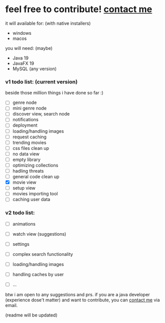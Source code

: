 # feel free to contribute! [contact me](mailto:realaminnorouzi@gmail.com)

it will available for: (with native installers)
- windows
- macos

you will need: (maybe)
- Java 19
- JavaFX 19
- MySQL (any version)

### v1 todo list: (current version)
beside those million things i have done so far :)

- [ ] genre node
- [ ] mini genre node
- [ ] discover view, search node
- [ ] notifications
- [ ] deployment
- [ ] loading/handling images
- [ ] request caching
- [ ] trending movies
- [ ] css files clean up
- [ ] no data view
- [ ] empty library
- [ ] optimizing collections
- [ ] hadling threats
- [ ] general code clean up
- [x] movie view
- [ ] setup view
- [ ] movies importing tool
- [ ] caching user data

### v2 todo list:

- [ ] animations
- [ ] watch view (suggestions)
- [ ] settings
- [ ] complex search functionality
- [ ] loading/handling images
- [ ] handling caches by user 
- [ ] ...


btw i am open to any suggestions and prs. if you are a java developer (experience dose't matter) and want to contribute, you can [contact me](mailto:realaminnorouzi@gmail.com) via email.

(readme will be updated)
